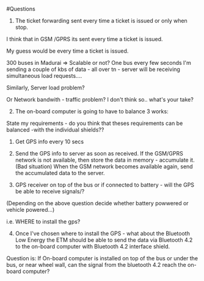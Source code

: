 #Questions

1. The ticket forwarding sent every time a ticket is issued or only when stop.

I think that in GSM /GPRS its sent every time a ticket is issued.

My guess would be every time a ticket is issued.

300 buses in Madurai => Scalable or not? One bus every few seconds I'm sending a couple of kbs of data - all over tn - server will be receiving simultaneous load requests....

Similarly, Server load problem?

Or Network bandwith - traffic  problem? I don't think so.. what's your take?

2. The on-board computer is going to have to balance 3 works:

State my requirements - do you think that theses requirements can be balanced -with the individual shields??

1. Get GPS info every 10 secs
2. Send the GPS info to server as soon as received. If the GSM/GPRS network is not available, then store the data in memory - accumulate it. (Bad situation) When the GSM network becomes available again, send the accumulated data to the server.

3. GPS receiver on top of the bus or if connected to battery - will the GPS be able to receive signals/?

(Depending on the above question decide whether battery powwered or vehicle powered...)

i.e. WHERE to install the gps?


4. Once I've chosen where to install the GPS - what about the Bluetooth Low Energy the ETM should be able to send the data via Bluetooth 4.2 to the on-board computer with Bluetooth 4.2 interface shield. 

Question is: If On-board computer is installed on top of the bus or under the bus, or near wheel wall, can the signal from the bluetooth 4.2 reach the on-board computer?
